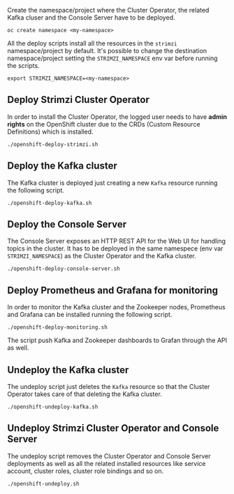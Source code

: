 Create the namespace/project where the Cluster Operator, the related Kafka cluser and the Console Server have to be deployed.

    oc create namespace <my-namespace>

All the deploy scripts install all the resources in the `strimzi` namespace/project by default.
It's possible to change the destination namespace/project setting the `STRIMZI_NAMESPACE` env var before running the scripts.

    export STRIMZI_NAMESPACE=<my-namespace>

## Deploy Strimzi Cluster Operator

In order to install the Cluster Operator, the logged user needs to have **admin rights** on the OpenShift cluster due to the CRDs (Custom Resource Definitions) which is installed.

    ./openshift-deploy-strimzi.sh

## Deploy the Kafka cluster

The Kafka cluster is deployed just creating a new `Kafka` resource running the following script.

    ./openshift-deploy-kafka.sh

## Deploy the Console Server

The Console Server exposes an HTTP REST API for the Web UI for handling topics in the cluster.
It has to be deployed in the same namespece (env var `STRIMZI_NAMESPACE`) as the Cluster Operator and the Kafka cluster.

    ./openshift-deploy-console-server.sh

## Deploy Prometheus and Grafana for monitoring

In order to monitor the Kafka cluster and the Zookeeper nodes, Prometheus and Grafana can be installed running the following script.

    ./openshift-deploy-monitoring.sh

The script push Kafka and Zookeeper dashboards to Grafan through the API as well.

## Undeploy the Kafka cluster

The undeploy script just deletes the `Kafka` resource so that the Cluster Operator takes care of that deleting the Kafka cluster.

    ./openshift-undeploy-kafka.sh

## Undeploy Strimzi Cluster Operator and Console Server

The undeploy script removes the Cluster Operator and Console Server deployments as well as all the related installed resources like service account, cluster roles, cluster role bindings and so on.

    ./openshift-undeploy.sh